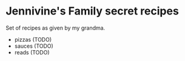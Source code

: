 # Jennivine's Family secret recipes

Set of recipes as given by my grandma.

* pizzas (TODO)
* sauces (TODO)
* reads (TODO)
